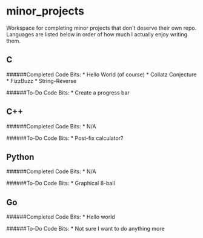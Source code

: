 # minor_projects
Workspace for completing minor projects that don't deserve their own repo.
Languages are listed below in order of how much I actually enjoy writing them.

## C

######Completed Code Bits:
	* Hello World (of course)
	* Collatz Conjecture
	* FizzBuzz
	* String-Reverse

######To-Do Code Bits:
	* Create a progress bar

## C++

######Completed Code Bits:
	* N/A

######To-Do Code Bits:
	* Post-fix calculator?

## Python

######Completed Code Bits:
	* N/A

######To-Do Code Bits:
	* Graphical 8-ball

## Go

######Completed Code Bits:
	* Hello world

######To-Do Code Bits:
	* Not sure I want to do anything more
